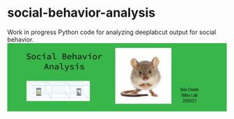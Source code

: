 # social-behavior-analysis
Work in progress Python code for analyzing deeplabcut output for social behavior.
![alt text](https://github.com/bendevlin18/social-behavior-analysis/blob/master/images/title_screen.jpg?raw=true)
